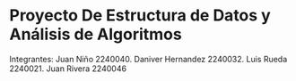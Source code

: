 # Proyecto De Estructura de Datos y Análisis de Algoritmos
Integrantes: Juan Niño 2240040. Daniver Hernandez 2240032. Luis Rueda 2240021. Juan Rivera 2240046

